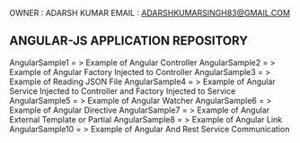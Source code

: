 
OWNER : ADARSH KUMAR 
EMAIL : ADARSHKUMARSINGH83@GMAIL.COM

ANGULAR-JS APPLICATION REPOSITORY 
---------------------------------------------

AngularSample1 = > Example of Angular Controller 
AngularSample2 = > Example of Angular Factory Injected to Controller 
AngularSample3 = > Example of Reading JSON File
AngularSample4 = > Example of Angular Service Injected to Controller  and Factory Injected to Service
AngularSample5 = > Example of Angular Watcher
AngularSample6 = > Example of Angular Directive
AngularSample7 = > Example of Angular External Template or Partial
AngularSample8 = > Example of Angular Link
AngularSample10 = > Example of Angular And Rest Service Communication 
 
